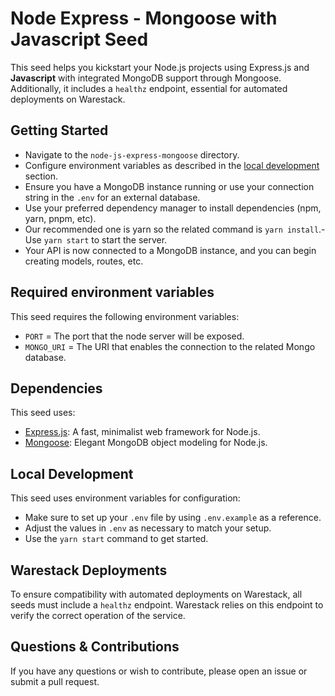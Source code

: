 # Node Express - Mongoose with Javascript Seed

This seed helps you kickstart your Node.js projects using Express.js and **Javascript** with integrated MongoDB support
through Mongoose. Additionally, it includes a `healthz` endpoint, essential for automated deployments on Warestack.

## Getting Started

- Navigate to the `node-js-express-mongoose` directory.
- Configure environment variables as described in the [local development](#local-development) section.
- Ensure you have a MongoDB instance running or use your connection string in the `.env` for an external database.
- Use your preferred dependency manager to install dependencies (npm, yarn, pnpm, etc).
- Our recommended one is yarn so the related command is `yarn install`.- Use `yarn start` to start the server.
- Your API is now connected to a MongoDB instance, and you can begin creating models, routes, etc.

## Required environment variables

This seed requires the following environment variables:

- `PORT` = The port that the node server will be exposed.
- `MONGO_URI` = The URI that enables the connection to the related Mongo database.

## Dependencies

This seed uses:

- [Express.js](https://expressjs.com/): A fast, minimalist web framework for Node.js.
- [Mongoose](https://mongoosejs.com/): Elegant MongoDB object modeling for Node.js.

## Local Development

This seed uses environment variables for configuration:

- Make sure to set up your `.env` file by using `.env.example` as a reference.
- Adjust the values in `.env` as necessary to match your setup.
- Use the `yarn start` command to get started.

## Warestack Deployments

To ensure compatibility with automated deployments on Warestack, all seeds must include a `healthz` endpoint. Warestack
relies on this endpoint to verify the correct operation of the service.

## Questions & Contributions

If you have any questions or wish to contribute, please open an issue or submit a pull request.
